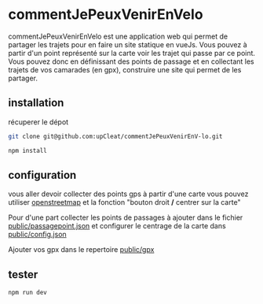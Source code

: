 # commentJePeuxVenirEnVelo

commentJePeuxVenirEnVelo est une application web qui permet de partager les trajets pour en faire un site statique en vueJs.
Vous pouvez à partir d'un point représenté sur la carte voir les trajet qui passe par ce point.
Vous pouvez donc en définissant des points de passage et en collectant les trajets de vos camarades (en gpx), construire une site qui permet de les partager.

## installation

récuperer le dépot

```bash
git clone git@github.com:upCleat/commentJePeuxVenirEnV-lo.git
```

```bash
npm install
```

## configuration

vous aller devoir collecter des points gps à partir d'une carte vous pouvez utiliser [openstreetmap](https://www.openstreetmap.org/node/2612043833#map=15/46.3294/-0.4576) et la fonction "bouton droit **/** centrer sur la carte"

Pour d'une part collecter les points de passages à ajouter dans le fichier [public/passagepoint.json](public/passagepoint.json) et configurer le centrage de la carte dans [public/config.json](public/config.json)

Ajouter vos gpx dans le repertoire [public/gpx](public/gpx)

## tester

```bash
npm run dev
```
